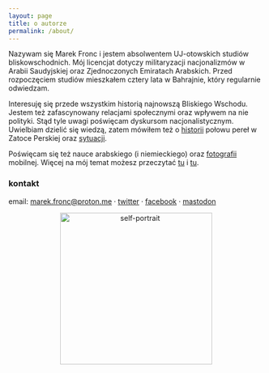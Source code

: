 ```yaml
---
layout: page
title: o autorze
permalink: /about/
---
```


Nazywam się Marek Fronc i jestem absolwentem UJ-otowskich studiów bliskowschodnich. Mój licencjat dotyczy militaryzacji nacjonalizmów w Arabii Saudyjskiej oraz Zjednoczonych Emiratach Arabskich. Przed rozpoczęciem studiów mieszkałem cztery lata w Bahrajnie, który regularnie odwiedzam.

Interesuję się przede wszystkim historią najnowszą Bliskiego Wschodu. Jestem też zafascynowany relacjami społecznymi oraz wpływem na nie polityki. Stąd tyle uwagi poświęcam dyskursom nacjonalistycznym. Uwielbiam dzielić się wiedzą, zatem mówiłem też o [historii](https://www.youtube.com/watch?v=ST6vbuUlQ8E) połowu pereł w Zatoce Perskiej oraz [sytuacji](ttps://abumarkey.github.io/arabizmy/zydzi-bahrajn-zatoka-perska). 

Poświęcam się też nauce arabskiego (i niemieckiego) oraz [fotografii](https://instagram.com/abumarkey) mobilnej. Więcej na mój temat możesz przeczytać [tu](https://abumarkey.github.io/) i [tu](https://abumarkey.github.io/arabizmy/poczatek/). 

### kontakt

email: marek.fronc@proton.me · [twitter](https://twitter.com/arabizmy) · [facebook](https://www.facebook.com/arabizmy) · <a rel="me" href="https://101010.pl/@marc">mastodon</a>

<center><img src="https://i.postimg.cc/0N2VRbhh/D146074-E-0-C75-434-C-8-B13-F627-C0382682.png" alt="self-portrait" width="300" /></center>
